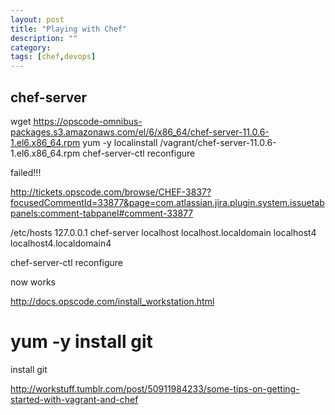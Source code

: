 ```yaml
---
layout: post
title: "Playing with Chef"
description: ""
category: 
tags: [chef,devops]
---
```


## chef-server

wget https://opscode-omnibus-packages.s3.amazonaws.com/el/6/x86_64/chef-server-11.0.6-1.el6.x86_64.rpm
yum -y localinstall /vagrant/chef-server-11.0.6-1.el6.x86_64.rpm
chef-server-ctl reconfigure

failed!!!

http://tickets.opscode.com/browse/CHEF-3837?focusedCommentId=33877&page=com.atlassian.jira.plugin.system.issuetabpanels:comment-tabpanel#comment-33877

/etc/hosts
    127.0.0.1   chef-server localhost localhost.localdomain localhost4 localhost4.localdomain4

chef-server-ctl reconfigure

now works

http://docs.opscode.com/install_workstation.html


# yum -y install git

install git


http://workstuff.tumblr.com/post/50911984233/some-tips-on-getting-started-with-vagrant-and-chef



